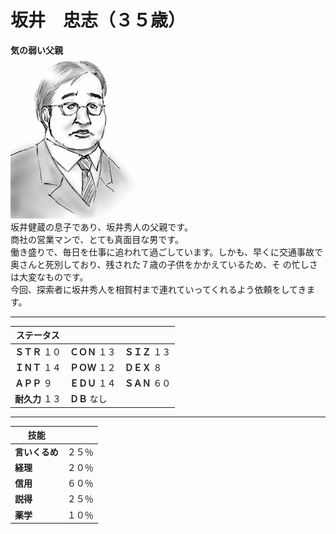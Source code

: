 # 坂井　忠志（３５歳）    
**気の弱い父親**  
![](..\003_Picture\06_坂井_忠志.gif)  
坂井健蔵の息子であり、坂井秀人の父親です。  
商社の営業マンで、とても真面目な男です。  
働き盛りで、毎日を仕事に追われて過ごしています。しかも、早くに交通事故で奥さんと死別しており、残された７歳の子供をかかえているため、そ の忙しさは大変なものです。  
今回、探索者に坂井秀人を相賀村まで連れていってくれるよう依頼をしてきます。  
  
  
---  

ステータス|||  
---|---|---|  
**ＳＴＲ** １０|**ＣＯＮ** １３|**ＳＩＺ** １３|  
**ＩＮＴ** １４|**ＰＯＷ** １２|**ＤＥＸ** ８|  
**ＡＰＰ** ９|**ＥＤＵ** １４|**ＳＡＮ** ６０|  
**耐久力** １３|**ＤＢ** なし|  
  
---  

技能||  
---|---|  
**言いくるめ**|２５％|  
**経理**|２０％|  
**信用**|６０％|  
**説得**|２５％|  
**薬学**|１０％|  
